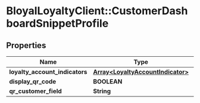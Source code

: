 # BloyalLoyaltyClient::CustomerDashboardSnippetProfile

## Properties
Name | Type | Description | Notes
------------ | ------------- | ------------- | -------------
**loyalty_account_indicators** | [**Array&lt;LoyaltyAccountIndicator&gt;**](LoyaltyAccountIndicator.md) |  | [optional] 
**display_qr_code** | **BOOLEAN** |  | [optional] 
**qr_customer_field** | **String** |  | [optional] 


